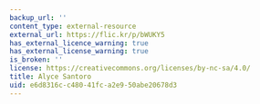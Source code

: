 ```yaml
---
backup_url: ''
content_type: external-resource
external_url: https://flic.kr/p/bWUKY5
has_external_licence_warning: true
has_external_license_warning: true
is_broken: ''
license: https://creativecommons.org/licenses/by-nc-sa/4.0/
title: Alyce Santoro
uid: e6d8316c-c480-41fc-a2e9-50abe20678d3
---
```

